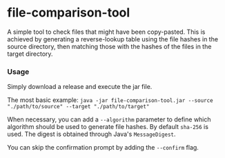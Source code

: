 # file-comparison-tool
A simple tool to check files that might have been copy-pasted. This is achieved by generating a reverse-lookup table using the file hashes in the source directory, then matching those with the hashes of the files in the target directory.  

### Usage
Simply download a release and execute the jar file.  
  
The most basic example: `java -jar file-comparison-tool.jar --source "./path/to/source" --target "./path/to/target"`  
  
When necessary, you can add a `--algorithm` parameter to define which algorithm should be used to generate file hashes. By default `sha-256` is used. The digest is obtained through Java's `MessageDigest`. 
  
You can skip the confirmation prompt by adding the `--confirm` flag.